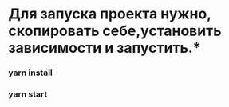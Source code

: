 # Для запуска проекта нужно, скопировать себе,установить зависимости и запустить.*
### yarn install
### yarn start


